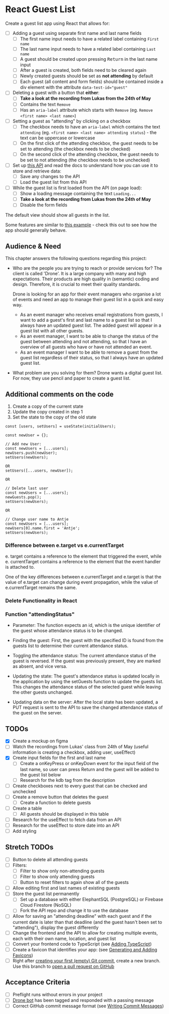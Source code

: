 # React Guest List

Create a guest list app using React that allows for:

- [ ] Adding a guest using separate first name and last name fields
  - [ ] The first name input needs to have a related label containing `First name`
  - [ ] The last name input needs to have a related label containing `Last name`
  - [ ] A guest should be created upon pressing <kbd>Return</kbd> in the last name input
  - [ ] After a guest is created, both fields need to be cleared again
  - [ ] Newly created guests should be set as **not attending** by default
  - [ ] Each guest (all content and form fields) should be contained inside a div element with the attribute `data-test-id="guest"`
- [ ] Deleting a guest with a button that **either**:
  - [ ] **Take a look at the recording from Lukas from the 24th of May**
  - [ ] Contains the text `Remove`
  - [ ] Has an `aria-label` attribute which starts with `Remove` (eg. `Remove <first name> <last name>`)
- [ ] Setting a guest as "attending" by clicking on a checkbox
  - [ ] The checkbox needs to have an `aria-label` which contains the text `attending` (eg. `<first name> <last name> attending status`) - the text can be uppercase or lowercase
  - [ ] On the first click of the attending checkbox, the guest needs to be set to attending (the checkbox needs to be checked)
  - [ ] On the second click of the attending checkbox, the guest needs to be set to not attending (the checkbox needs to be unchecked)
- [ ] Set up [this API](https://github.com/upleveled/express-guest-list-api-memory-data-store) and read the docs to understand how you can use it to store and retrieve data:
  - [ ] Save any changes to the API
  - [ ] Load the guest list from this API
- [ ] While the guest list is first loaded from the API (on page load):
  - [ ] Show a loading message containing the text `Loading...`
  - [ ] **Take a look at the recording from Lukas from the 24th of May**
  - [ ] Disable the form fields

The default view should show all guests in the list.

Some features are similar to [this example](https://todomvc.com/examples/react/dist/) - check this out to see how the app should generally behave.

## Audience & Need

This chapter answers the following questions regarding this project:

- Who are the people you are trying to reach or provide services for?
  The client is called 'Drone'. It is a large company with many and high expectations. Their products are high quality in (semantic) coding and design. Therefore, it is crucial to meet their quality standards.

  Drone is looking for an app for their event managers who organise a lot of events and need an app to manage their guest list in a quick and easy way.

  - As an event manager who receives email registrations from guests, I want to add a guest's first and last name to a guest list so that I always have an updated guest list. The added guest will appear in a guest list with all other guests.
  - As an event manager, I want to be able to change the status of the guest between attending and not attending, so that I have an overview of all guests who have or have not attended an event.
  - As an event manager I want to be able to remove a guest from the guest list regardless of their status, so that I always have an updated guest list.

- What problem are you solving for them?
  Drone wants a digital guest list. For now, they use pencil and paper to create a guest list.

## Additional comments on the code

1. Create a copy of the current state
2. Update the copy created in step 1
3. Set the state to the copy of the old state

```
const [users, setUsers] = useState(initialUsers);

const newUser = {};

// Add new User:
const newUsers = [...users];
newUsers.push(newUser);
setUsers(newUsers);

OR
setUsers([...users, newUser]);

OR

// Delete last user
const newUsers = [...users];
newGuests.pop();
setUsers(newUsers);

OR

// Change user name to Antje
const newUsers = [...users];
newUsers[0].name.first = 'Antje';
setUsers(newUsers);
```

### Difference between e.target vs e.currentTarget

e. target contains a reference to the element that triggered the event, while e. currentTarget contains a reference to the element that the event handler is attached to.

One of the key differences between e.currentTarget and e.target is that the value of e.target can change during event propagation, while the value of e.currentTarget remains the same.

### Delete Functionality in React

### Function "attendingStatus"

- Parameter: The function expects an id, which is the unique identifier of the guest whose attendance status is to be changed.

- Finding the guest: First, the guest with the specified ID is found from the guests list to determine their current attendance status.

- Toggling the attendance status: The current attendance status of the guest is reversed. If the guest was previously present, they are marked as absent, and vice versa.

- Updating the state: The guest's attendance status is updated locally in the application by using the setGuests function to update the guests list. This changes the attendance status of the selected guest while leaving the other guests unchanged.

- Updating data on the server: After the local state has been updated, a PUT request is sent to the API to save the changed attendance status of the guest on the server.

## TODOs

- [x] Create a mockup on figma
- [ ] Watch the recordings from Lukas' class from 24th of May (useful information is creating a checkbox, adding user, useEffect)
- [x] Create input fields for the first and last name
  - [ ] Create a onKeyPress or onKeyDown event for the input field of the last name, so user can press <kdb>Return</kdb> and the guest will be added to the guest list below
  - [ ] Research for the kdb tag from the description
- [ ] Create checkboxes next to every guest that can be checked and unchecked
- [ ] Create a remove button that deletes the guest
  - [ ] Create a function to delete guests
- [ ] Create a table
  - [ ] All guests should be displayed in this table
- [ ] Research for the useEffect to fetch data from an API
- [ ] Research for the useEffect to store date into an API
- [ ] Add styling

## Stretch TODOs

- [ ] Button to delete all attending guests
- [ ] Filters:
  - [ ] Filter to show only non-attending guests
  - [ ] Filter to show only attending guests
  - [ ] Button to reset filters to again show all of the guests
- [ ] Allow editing first and last names of existing guests
- [ ] Store the guest list permanently
  - [ ] Set up a database with either ElephantSQL (PostgreSQL) or Firebase Cloud Firestore (NoSQL)
  - [ ] Fork the API repo and change it to use the database
- [ ] Allow for saving an "attending deadline" with each guest and if the current date is later than that deadline (and the guest hasn't been set to "attending"), display the guest differently
- [ ] Change the frontend and the API to allow for creating multiple events, each with their own name, location, and guest list
- [ ] Convert your frontend code to TypeScript (see [Adding TypeScript](https://create-react-app.dev/docs/adding-typescript/))
- [ ] Create a favicon that identifies your app: (see [Generating and Adding Favicons](https://learn.upleveled.io/pern-extensive-immersive/modules/cheatsheet-design-ux/#generating-and-adding-favicons))
- [ ] Right after [creating your first (empty) Git commit](https://learn.upleveled.io/pern-extensive-immersive/modules/cheatsheet-command-line/#5-create-and-push-an-initial-commit), create a new branch. Use this branch to [open a pull request on GitHub](https://learn.upleveled.io/pern-extensive-immersive/modules/cheatsheet-git-github/#opening-pull-requests)

## Acceptance Criteria

- [ ] Preflight runs without errors in your project
- [ ] [Drone bot](https://learn.upleveled.io/pern-extensive-immersive/modules/cheatsheet-tasks/#upleveled-drone) has been tagged and responded with a passing message
- [ ] Correct GitHub commit message format (see [Writing Commit Messages](https://learn.upleveled.io/pern-extensive-immersive/modules/cheatsheet-git-github/#writing-commit-messages))

```

```
